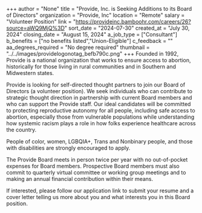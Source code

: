 +++
author = "None"
title = "Provide, Inc. is Seeking Additions to its Board of Directors"
organization = "Provide, Inc"
location = "Remote"
salary = "Volunteer Position"
link = "https://provideinc.bamboohr.com/careers/26?source=aWQ9MjQ%3D"
sort_date = "2024-07-30"
created_at = "July 30, 2024"
closing_date = "August 15, 2024"
a_job_type = ["Consultant"]
b_benefits = ["no benefits listed","Union-Eligible"]
c_feedback = ""
aa_degrees_required = "No degree required"
thumbnail = "../../images/providelogonotag_befb790c.png"
+++
Founded in 1992, Provide is a national organization that works to ensure access to abortion, historically for those living in rural communities and in Southern and Midwestern states. 

Provide is looking for self-directed thought partners to join our Board of Directors (a volunteer position). We seek individuals who can contribute to strategic thought direction in partnership with current Board members and who can support the Provide staff. Our ideal candidates will be committed to protecting reproductive autonomy for all people, including safe access to abortion, especially those from vulnerable populations while understanding how systemic racism plays a role in how folks experience healthcare across the country. 

People of color, women, LGBQIA+, Trans and Nonbinary people, and those with disabilities are strongly encouraged to apply.  

The Provide Board meets in person twice per year with no out-of-pocket expenses for Board members. Prospective Board members must also commit to quarterly virtual committee or working group meetings and to making an annual financial contribution within their means.  

If interested, please follow our application link to submit your resume and a cover letter telling us more about you and what interests you in this Board position.  